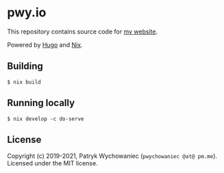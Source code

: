 # pwy.io

This repository contains source code for [my website](https://pwy.io).

Powered by [Hugo](https://gohugo.io) and [Nix](https://nixos.org/).

## Building

```shell
$ nix build
```

## Running locally

```shell
$ nix develop -c do-serve
```

## License

Copyright (c) 2019-2021, Patryk Wychowaniec (`pwychowaniec @at@ pm.me`).    
Licensed under the MIT license.

